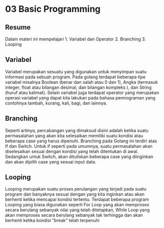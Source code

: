 # 03 Basic Programming
## Resume

Dalam materi ini mempelajari
    1. Variabel dan Operator 
    2. Branching
    3. Looping

## Variabel 
Variabel merupakan sesuatu yang digunakan untuk menyimpan suatu informasi pada sebuah program. Pada golang terdapat beberapa tipe variabel misalnya Boolean (benar dan salah atau 0 dan 1), Angka (termasuk integer, float atau bilangan desimal, dan bilangan kompleks ), dan String (huruf atau kalimat).
Selain variabel juga terdapat operator yang merupakan operasi variabel yang dapat kita lakukan pada bahasa pemrograman yang contohnya tambah, kurang, kali, bagi, dan lainnya.
## Branching
Seperti artinya, percabangan yang dimaksud disini adalah ketika suatu permasalahan yang akan kita selesaikan memiliki suatu kondisi atau beberapa case yang harus dipenuhi. Branching pada Golang ini terdiri atas If dan Switch. Untuk if seperti pada umumnya, suatu permasalahan akan diselesaikan sesuai dengan kondisi yang telah ditentukan di awal. Sedangkan untuk Switch, akan dituliskan beberapa case yang diinginkan dan akan dipilih case yang sesuai input data.
## Looping
Looping merupakan suatu proses perulangan yang terjadi pada suatu program dan banyaknya sesuai dengan yang kita inginkan atau akan berhenti ketika mencapai kondisi tertentu. Terdapat beberapa program Looping yang biasa digunakan seperti For Loop yang akan memproses secara berulang sebanyak nilai yang telah ditetapkan, While Loop yang akan memproses secara berulang sebanyak tak terhingga dan akan berhenti ketika kondisi "break" telah terpenuhi 
